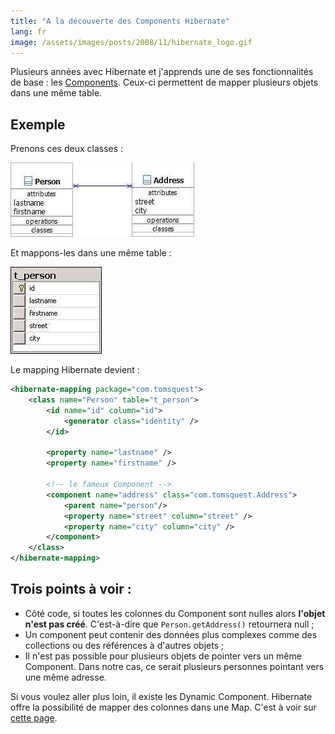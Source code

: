 ```yaml
---
title: "A la découverte des Components Hibernate"
lang: fr
image: /assets/images/posts/2008/11/hibernate_logo.gif
---
```


Plusieurs années avec Hibernate et j'apprends une de ses fonctionnalités de base : les [Components](http://www.hibernate.org/hib_docs/v3/reference/en/html_single/#mapping-declaration-component). Ceux-ci permettent de mapper plusieurs objets dans une même table.

## Exemple

Prenons ces deux classes :

![](/assets/images/posts/2008/11/diag_classes2.jpg)

Et mappons-les dans une même table :

![](/assets/images/posts/2008/11/diag_db2.jpg)

Le mapping Hibernate devient :

```xml
<hibernate-mapping package="com.tomsquest">
    <class name="Person" table="t_person">
        <id name="id" column="id">
            <generator class="identity" />
        </id>

        <property name="lastname" />
        <property name="firstname" />

        <!-- le fameux Component -->
        <component name="address" class="com.tomsquest.Address">
            <parent name="person"/>
            <property name="street" column="street" />
            <property name="city" column="city" />
        </component>
    </class>
</hibernate-mapping>
```

## Trois points à voir :

- Côté code, si toutes les colonnes du Component sont nulles alors **l'objet n'est pas créé**. C'est-à-dire que `Person.getAddress()` retournera null ;
- Un component peut contenir des données plus complexes comme des collections ou des références à d'autres objets ;
- Il n'est pas possible pour plusieurs objets de pointer vers un même Component. Dans notre cas, ce serait plusieurs personnes pointant vers une même adresse.

Si vous voulez aller plus loin, il existe les Dynamic Component. Hibernate offre la possibilité de mapper des colonnes dans une Map. C'est à voir sur [cette page](http://www.hibernate.org/hib_docs/v3/reference/en/html_single/#components-dynamic).
